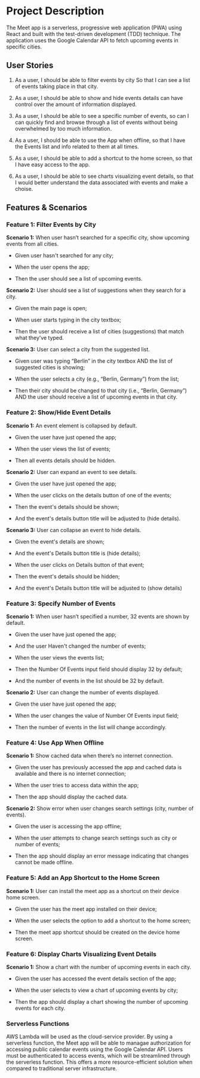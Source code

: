 # Project Description

The Meet app is a serverless, progressive web application (PWA) using React and built
with the test-driven development (TDD) technique. The application uses the Google
Calendar API to fetch upcoming events in specific cities.

## User Stories

1. As a user,
   I should be able to filter events by city
   So that I can see a list of events taking place in that city.

2. As a user,
   I should be able to show and hide events details
   can have control over the amount of information displayed.

3. As a user,
   I should be able to see a specific number of events,
   so can I can quickly find and browse through a list of events without being
   overwhelmed by too much information.

4. As a user,
   I should be able to use the App when offline,
   so that I have the Events list and info related to them at all times.

5. As a user,
   I should be able to add a shortcut to the home screen,
   so that I have easy access to the app.

6. As a user,
   I should be able to see charts visualizing event details,
   so that I would better understand the data associated with events and make a choise.

## Features & Scenarios

### Feature 1: Filter Events by City

**Scenario 1:** When user hasn’t searched for a specific city, show upcoming events from all cities.

- Given user hasn't searched for any city;

- When the user opens the app;

- Then the user should see a list of upcoming events.

**Scenario 2:** User should see a list of suggestions when they search for a city.

- Given the main page is open;

- When user starts typing in the city textbox;

- Then the user should receive a list of cities (suggestions) that match what they’ve typed.

**Scenario 3:** User can select a city from the suggested list.

- Given user was typing “Berlin” in the city textbox AND the list of suggested cities is showing;

- When the user selects a city (e.g., “Berlin, Germany”) from the list;

- Then their city should be changed to that city (i.e., “Berlin, Germany”) AND the user should receive a list of upcoming events in that city.

### Feature 2: Show/Hide Event Details

**Scenario 1:** An event element is collapsed by default.

- Given the user have just opened the app;

- When the user views the list of events;

- Then all events details should be hidden.

**Scenario 2:** User can expand an event to see details.

- Given the user have just opened the app;

- When the user clicks on the details button of one of the events;

- Then the event's details should be shown;

- And the event's details button title will be adjusted to (hide details).

**Scenario 3:** User can collapse an event to hide details.

- Given the event's details are shown;

- And the event's Details button title is (hide details);

- When the user clicks on Details button of that event;
- Then the event's details should be hidden;

- And the event's Details button title will be adjusted to (show details)

### Feature 3: Specify Number of Events

**Scenario 1:** When user hasn’t specified a number, 32 events are shown by default.

- Given the user have just opened the app;
- And the user Haven't changed the number of events;

- When the user views the events list;

- Then the Number Of Events input field should display 32 by default;

- And the number of events in the list should be 32 by default.

**Scenario 2:** User can change the number of events displayed.

- Given the user have just opened the app;
- When the user changes the value of Number Of Events input field;

- Then the number of events in the list will change accordingly.

### Feature 4: Use App When Offline

**Scenario 1:** Show cached data when there’s no internet connection.

- Given the user has previously accessed the app and cached data is available and there is no internet connection;

- When the user tries to access data within the app;

- Then the app should display the cached data.

**Scenario 2:** Show error when user changes search settings (city, number of events).

- Given the user is accessing the app offline;

- When the user attempts to change search settings such as city or number of events;

- Then the app should display an error message indicating that changes cannot be made offline.

### Feature 5: Add an App Shortcut to the Home Screen

**Scenario 1:** User can install the meet app as a shortcut on their device home screen.

- Given the user has the meet app installed on their device;

- When the user selects the option to add a shortcut to the home screen;

- Then the meet app shortcut should be created on the device home screen.

### Feature 6: Display Charts Visualizing Event Details

**Scenario 1:** Show a chart with the number of upcoming events in each city.

- Given the user has accessed the event details section of the app;

- When the user selects to view a chart of upcoming events by city;

- Then the app should display a chart showing the number of upcoming events for each city.

### Serverless Functions

AWS Lambda will be used as the cloud-service provider. By using a serverless function, the Meet app will be able to managae authorization for accessing public calendar events using the Google Calendar API. Users must be authenticated to access events, which will be streamlined through the serverless function. This offers a more resource-efficient solution when compared to traditional server infrastructure.
